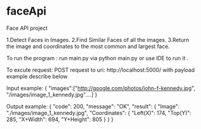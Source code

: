 # faceApi
Face API project

1.Detect Faces in Images.
2.Find Similar Faces of all the images.
3.Return the image and coordinates to the most common and largest face.

To run the program :
 run main.py via python main.py or use IDE to run it .

To excute request:
POST request to uri: http://localhost:5000/ with payload example describe below

Input example:
{
  "images":["http://google.com/photos/john-f-kennedy.jpg",
            "/images/image_1_kennedy.jpg"....]
}

Output example:
{
    "code": 200,
    "message": "OK",
    "result": {
        "Image": "./images/image_1_kennedy.jpg",
        "Coordinates": {
            "Left(X)": 174,
            "Top(Y)": 285,
            "X+Width": 694,
            "Y+Height": 805
        }
    }
}
